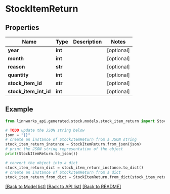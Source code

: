 # StockItemReturn


## Properties

Name | Type | Description | Notes
------------ | ------------- | ------------- | -------------
**year** | **int** |  | [optional] 
**month** | **int** |  | [optional] 
**reason** | **str** |  | [optional] 
**quantity** | **int** |  | [optional] 
**stock_item_id** | **str** |  | [optional] 
**stock_item_int_id** | **int** |  | [optional] 

## Example

```python
from linnworks_api.generated.stock.models.stock_item_return import StockItemReturn

# TODO update the JSON string below
json = "{}"
# create an instance of StockItemReturn from a JSON string
stock_item_return_instance = StockItemReturn.from_json(json)
# print the JSON string representation of the object
print(StockItemReturn.to_json())

# convert the object into a dict
stock_item_return_dict = stock_item_return_instance.to_dict()
# create an instance of StockItemReturn from a dict
stock_item_return_from_dict = StockItemReturn.from_dict(stock_item_return_dict)
```
[[Back to Model list]](../README.md#documentation-for-models) [[Back to API list]](../README.md#documentation-for-api-endpoints) [[Back to README]](../README.md)



